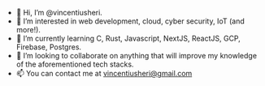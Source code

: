 - 👋 Hi, I’m @vincentiusheri.
- 👀 I’m interested in web development, cloud, cyber security, IoT (and more!). 
- 🌱 I’m currently learning C, Rust, Javascript, NextJS, ReactJS, GCP, Firebase, Postgres.
- 💞️ I’m looking to collaborate on anything that will improve my knowledge of the aforementioned tech stacks.
- 📫 You can contact me at vincentiusheri@gmail.com

<!---
vincentiusheri/vincentiusheri is a ✨ special ✨ repository because its `README.md` (this file) appears on your GitHub profile.
You can click the Preview link to take a look at your changes.
--->
